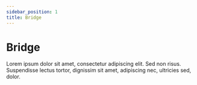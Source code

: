 ```yaml
---
sidebar_position: 1
title: Bridge
---
```


# Bridge

Lorem ipsum dolor sit amet, consectetur adipiscing elit. Sed non risus. Suspendisse lectus tortor, dignissim sit amet, adipiscing nec, ultricies sed, dolor.